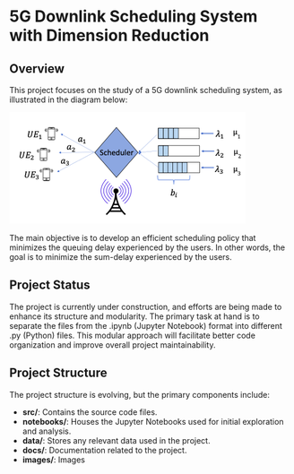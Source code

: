 # 5G Downlink Scheduling System with Dimension Reduction

## Overview
This project focuses on the study of a 5G downlink scheduling system, as illustrated in the diagram below:

![System Diagram](images/git/diagram.png)

The main objective is to develop an efficient scheduling policy that minimizes the queuing delay experienced by the users. In other words, the goal is to minimize the sum-delay experienced by the users.

## Project Status
The project is currently under construction, and efforts are being made to enhance its structure and modularity. The primary task at hand is to separate the files from the .ipynb (Jupyter Notebook) format into different .py (Python) files. This modular approach will facilitate better code organization and improve overall project maintainability.

## Project Structure
The project structure is evolving, but the primary components include:
- **src/**: Contains the source code files.
- **notebooks/**: Houses the Jupyter Notebooks used for initial exploration and analysis.
- **data/**: Stores any relevant data used in the project.
- **docs/**: Documentation related to the project.
- **images/**: Images
